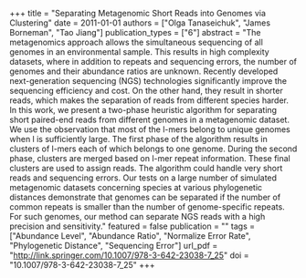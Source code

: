 +++
title = "Separating Metagenomic Short Reads into Genomes via Clustering"
date = 2011-01-01
authors = ["Olga Tanaseichuk", "James Borneman", "Tao Jiang"]
publication_types = ["6"]
abstract = "The metagenomics approach allows the simultaneous sequencing of all genomes in an environmental sample. This results in high complexity datasets, where in addition to repeats and sequencing errors, the number of genomes and their abundance ratios are unknown. Recently developed next-generation sequencing (NGS) technologies significantly improve the sequencing efficiency and cost. On the other hand, they result in shorter reads, which makes the separation of reads from different species harder. In this work, we present a two-phase heuristic algorithm for separating short paired-end reads from different genomes in a metagenomic dataset. We use the observation that most of the l-mers belong to unique genomes when l is sufficiently large. The first phase of the algorithm results in clusters of l-mers each of which belongs to one genome. During the second phase, clusters are merged based on l-mer repeat information. These final clusters are used to assign reads. The algorithm could handle very short reads and sequencing errors. Our tests on a large number of simulated metagenomic datasets concerning species at various phylogenetic distances demonstrate that genomes can be separated if the number of common repeats is smaller than the number of genome-specific repeats. For such genomes, our method can separate NGS reads with a high precision and sensitivity."
featured = false
publication = ""
tags = ["Abundance Level", "Abundance Ratio", "Normalize Error Rate", "Phylogenetic Distance", "Sequencing Error"]
url_pdf = "http://link.springer.com/10.1007/978-3-642-23038-7_25"
doi = "10.1007/978-3-642-23038-7_25"
+++

